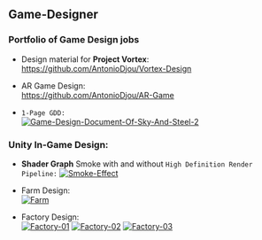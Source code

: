 ## Game-Designer
### Portfolio of Game Design jobs

+ Design material for <b>Project Vortex</b>:
<br>https://github.com/AntonioDjou/Vortex-Design</br>

+ AR Game Design:
<br>https://github.com/AntonioDjou/AR-Game</br>

+ `1-Page GDD:`
<br><a href="https://ibb.co/MGThvtp"><img src="https://i.ibb.co/WP93hMF/Game-Design-Document-Of-Sky-And-Steel-2.png" alt="Game-Design-Document-Of-Sky-And-Steel-2" border="0"></a> </br>

### Unity In-Game Design:
+ <b>Shader Graph</b> Smoke with and without `High Definition Render Pipeline:`
<a href="https://imgbb.com/"><img src="https://i.ibb.co/vDBmRNg/Smoke-Effect.png" alt="Smoke-Effect" border="0"></a>

+ Farm Design:
<br> <a href="https://ibb.co/2kw96b7"><img src="https://i.ibb.co/S32jxLX/Farm.jpg" alt="Farm" border="0"></a> </br>

+ Factory Design:
<br><a href="https://ibb.co/1Gq6F8q"><img src="https://i.ibb.co/zVRJqGR/Factory-01.jpg" alt="Factory-01" border="0"></a>
<a href="https://ibb.co/w6dJxRJ"><img src="https://i.ibb.co/9YpwCNw/Factory-02.jpg" alt="Factory-02" border="0"></a>
<a href="https://ibb.co/2PB34nB"><img src="https://i.ibb.co/nfSMJgS/Factory-03.jpg" alt="Factory-03" border="0"></a></br>
